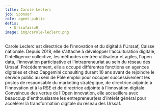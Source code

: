 ```yaml
---
title: Carole Leclerc
job: Sponsor
role: agent-public
defis:
  - UrssafassuR
image: img/carole-leclerc.png
---
```

Carole Leclerc est directrice de l'innovation et du digital à l'Urssaf, Caisse nationale. Depuis 2018, elle s'attache à développer l'acculturation digitale, l'intelligence collective, les méthodes centrée utilisateur et agiles, l'open data, l'innovation participative et l'intrapreneuriat au sein du réseau des Urssaf. Précédemment, elle a occupé différentes fonctions en agences digitales et chez Capgemini consulting durant 10 ans avant de rejoindre le service public au sein de Pôle emploi pour occuper successivement les postes de responsable du marketing stratégique, de directrice adjointe à l'innovation et à la RSE et de directrice adjointe à l'innovation digitale. Convaincue des vertus de l'Open innovation, elle accueillera avec beaucoup d'enthousiasme les entrepreneur(e)s d'intérêt général pour accélérer la transformation digitale du réseau des Urssaf.
